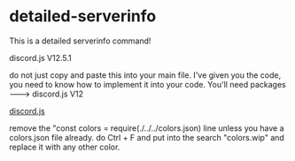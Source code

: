 # detailed-serverinfo
This is a detailed serverinfo command!

discord.js V12.5.1

do not just copy and paste this into your main file.  I've given you the code, you need to know how to implement it into your code.  You'll need packages ---> discord.js V12 


[discord.js](https://www.npmjs.com/package/discord.js)


remove the "const colors = require(./../../colors.json)
line unless you have a colors.json file already.  do Ctrl + F and put into the search "colors.wip" and replace it with any other color.
